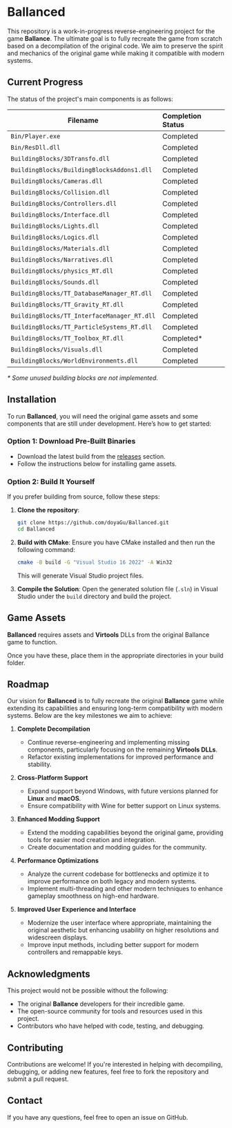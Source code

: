 # Ballanced

This repository is a work-in-progress reverse-engineering project for the game **Ballance**. The ultimate goal is to fully recreate the game from scratch based on a decompilation of the original code. We aim to preserve the spirit and mechanics of the original game while making it compatible with modern systems.

## Current Progress

The status of the project's main components is as follows:

| Filename                                   | Completion Status |
| -----------------------------------------  | :---------------- |
| `Bin/Player.exe`                           | Completed         |
| `Bin/ResDll.dll`                           | Completed         |
| `BuildingBlocks/3DTransfo.dll`             | Completed         |
| `BuildingBlocks/BuildingBlocksAddons1.dll` | Completed         |
| `BuildingBlocks/Cameras.dll`               | Completed         |
| `BuildingBlocks/Collision.dll`             | Completed         |
| `BuildingBlocks/Controllers.dll`           | Completed         |
| `BuildingBlocks/Interface.dll`             | Completed         |
| `BuildingBlocks/Lights.dll`                | Completed         |
| `BuildingBlocks/Logics.dll`                | Completed         |
| `BuildingBlocks/Materials.dll`             | Completed         |
| `BuildingBlocks/Narratives.dll`            | Completed         |
| `BuildingBlocks/physics_RT.dll`            | Completed         |
| `BuildingBlocks/Sounds.dll`                | Completed         |
| `BuildingBlocks/TT_DatabaseManager_RT.dll` | Completed         |
| `BuildingBlocks/TT_Gravity_RT.dll`         | Completed         |
| `BuildingBlocks/TT_InterfaceManager_RT.dll`| Completed         |
| `BuildingBlocks/TT_ParticleSystems_RT.dll` | Completed         |
| `BuildingBlocks/TT_Toolbox_RT.dll`         | Completed*        |
| `BuildingBlocks/Visuals.dll`               | Completed         |
| `BuildingBlocks/WorldEnvironments.dll`     | Completed         |

_\* Some unused building blocks are not implemented._

## Installation

To run **Ballanced**, you will need the original game assets and some components that are still under development. Here’s how to get started:

### Option 1: Download Pre-Built Binaries
- Download the latest build from the [releases](https://github.com/doyaGu/Ballanced/releases) section.
- Follow the instructions below for installing game assets.

### Option 2: Build It Yourself

If you prefer building from source, follow these steps:

1. **Clone the repository**:
   ```bash
   git clone https://github.com/doyaGu/Ballanced.git
   cd Ballanced
   ```

2. **Build with CMake**:
   Ensure you have CMake installed and then run the following command:
   ```bash
   cmake -B build -G "Visual Studio 16 2022" -A Win32
   ```
   This will generate Visual Studio project files.

3. **Compile the Solution**:
   Open the generated solution file (`.sln`) in Visual Studio under the `build` directory and build the project.

## Game Assets

**Ballanced** requires assets and **Virtools** DLLs from the original Ballance game to function.

Once you have these, place them in the appropriate directories in your build folder.

## Roadmap

Our vision for **Ballanced** is to fully recreate the original **Ballance** game while extending its capabilities and ensuring long-term compatibility with modern systems. Below are the key milestones we aim to achieve:

1. **Complete Decompilation**  
   - Continue reverse-engineering and implementing missing components, particularly focusing on the remaining **Virtools DLLs**.
   - Refactor existing implementations for improved performance and stability.

2. **Cross-Platform Support**  
   - Expand support beyond Windows, with future versions planned for **Linux** and **macOS**.
   - Ensure compatibility with Wine for better support on Linux systems.

3. **Enhanced Modding Support**  
   - Extend the modding capabilities beyond the original game, providing tools for easier mod creation and integration.
   - Create documentation and modding guides for the community.

4. **Performance Optimizations**  
   - Analyze the current codebase for bottlenecks and optimize it to improve performance on both legacy and modern systems.
   - Implement multi-threading and other modern techniques to enhance gameplay smoothness on high-end hardware.

5. **Improved User Experience and Interface**  
   - Modernize the user interface where appropriate, maintaining the original aesthetic but enhancing usability on higher resolutions and widescreen displays.
   - Improve input methods, including better support for modern controllers and remappable keys.

## Acknowledgments

This project would not be possible without the following:
- The original **Ballance** developers for their incredible game.
- The open-source community for tools and resources used in this project.
- Contributors who have helped with code, testing, and debugging.

## Contributing

Contributions are welcome! If you're interested in helping with decompiling, debugging, or adding new features, feel free to fork the repository and submit a pull request.

## Contact

If you have any questions, feel free to open an issue on GitHub.
